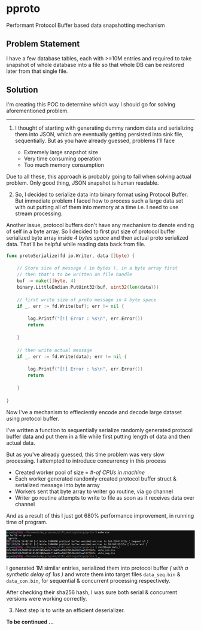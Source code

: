 # pproto

Performant Protocol Buffer based data snapshotting mechanism

## Problem Statement

I have a few database tables, each with >=10M entries and required to take snapshot of whole database into a file so that whole DB can be restored later from that single file.

## Solution

I'm creating this POC to determine which way I should go for solving aforementioned problem.

---

1. I thought of starting with generating dummy random data and serializing them into JSON, which are eventually getting persisted into sink file, sequentially. But as you have already guessed, problems I'll face

    - Extremely large snapshot size
    - Very time consuming operation
    - Too much memory consumption
    
Due to all these, this approach is probably going to fail when solving actual problem. Only good thing, JSON snapshot is human readable.

2. So, I decided to serialize data into binary format using Protocol Buffer. But immediate problem I faced how to process such a large data set with out putting all of them into memory at a time i.e. I need to use stream processing.

Another issue, protocol buffers don't have any mechanism to denote ending of self in a byte array. So I decided to first put size of protocol buffer serialized byte array inside _4 bytes space_ and then actual proto serialized data. That'll be helpful while reading data back from file.

```go
func protoSerialize(fd io.Writer, data []byte) {

    // Store size of message ( in bytes ), in a byte array first
    // then that's to be written on file handle
    buf := make([]byte, 4)
    binary.LittleEndian.PutUint32(buf, uint32(len(data)))

    // first write size of proto message in 4 byte space
    if _, err := fd.Write(buf); err != nil {

	    log.Printf("[!] Error : %s\n", err.Error())
	    return

    }

    // then write actual message
    if _, err := fd.Write(data); err != nil {

	    log.Printf("[!] Error : %s\n", err.Error())
	    return

    }

}
```

Now I've a mechanism to effieciently encode and decode large dataset using protocol buffer.

I've written a function to sequentially serialize randomly generated protocol buffer data and put them in a file while first putting length of data and then actual data.

But as you've already guessed, this time problem was very slow processing. I attempted to introduce concurrency in this process
    
- Created worker pool of size = _#-of CPUs in machine_
- Each worker generated randomly created protocol buffer struct & serialized message into byte array
- Workers sent that byte array to writer go routine, via go channel
- Writer go routine attempts to write to file as soon as it receives data over channel

And as a result of this I just got 680% performance improvement, in running time of program.

![screenshot](sc/sc_1.png)

I generated 1M similar entries, serialized them into protocol buffer _( with a synthetic delay of 1us )_ and wrote them into target files `data_seq.bin` & `data_con.bin`, for sequential & concurrent processing respectively.

After checking their sha256 hash, I was sure both serial & concurrent versions were working correctly.

3. Next step is to write an efficient deserializer.

**To be continued ...**
